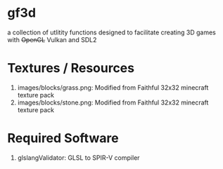 # gf3d
a collection of utlitity functions designed to facilitate creating 3D games with ~~OpenGL~~ Vulkan and SDL2


# Textures / Resources

1. images/blocks/grass.png: Modified from Faithful 32x32 minecraft texture pack
1. images/blocks/stone.png: Modified from Faithful 32x32 minecraft texture pack

# Required Software

1. glslangValidator: GLSL to SPIR-V compiler